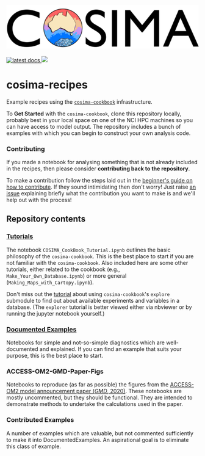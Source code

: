 <img src="https://github.com/COSIMA/logo/blob/master/png/logo_word.png" width="800"/>
<br/> <br/>

<a href="https://cosima-recipes.readthedocs.io/en/latest">
    <img alt="latest docs" src="https://img.shields.io/badge/docs-latest-blue.svg">
</a>
<a href='https://accessdev.nci.org.au/jenkins/job/COSIMA/job/CC%20Recipes%20Test/'>
   <img src='https://accessdev.nci.org.au/jenkins/buildStatus/icon?job=COSIMA%2FCC+Recipes+Test'>
</a>

# cosima-recipes
Example recipes using the [`cosima-cookbook`](https://github.com/COSIMA/cosima-cookbook) infrastructure.

To **Get Started** with the `cosima-cookbook`, clone this repository locally, probably best in your local space on one of the NCI HPC machines so you can have access to model output. The repository includes a bunch of examples with which you can begin to construct your own analysis code.

### Contributing

If you made a notebook for analysing something that is not already included in the recipes, then please consider **contributing back to the repository**.

To make a contribution follow the steps laid out in the [beginner's guide on how to contribute](
https://cosima-recipes.readthedocs.io/en/latest/contributing.html). If they sound intimidating then don't worry!
Just raise [an issue](https://github.com/COSIMA/cosima-recipes/issues) explaining briefly what the contribution you want to make is and we'll help out with the process!

## Repository contents

### [Tutorials](https://cosima-recipes.readthedocs.io/en/latest/tutorials.html)

The notebook `COSIMA_CookBook_Tutorial.ipynb` outlines the basic philosophy of the `cosima-cookbook`. This is the best place to start if you are not familiar with the `cosima-cookbook`. Also included here are some other tutorials, either related to the cookbook (e.g., `Make_Your_Own_Database.ipynb`) or more general (`Making_Maps_with_Cartopy.ipynb`).

Don't miss out the <a href="https://nbviewer.jupyter.org/github/COSIMA/cosima-recipes/blob/master/Tutorials/Using_Explorer_tools.ipynb" target="_blank">tutorial</a> about using `cosima-cookbook`'s `explore` submodule to find out about available experiments and variables in a database. (The `explorer` tutorial is better viewed either via nbviewer or by running the jupyter notebook yourself.)

### [Documented Examples](https://cosima-recipes.readthedocs.io/en/latest/documented_examples/index.html)
Νotebooks for simple and not-so-simple diagnostics which are well-documented and explained. If you can find an example that suits your purpose, this is the best place to start.

### ACCESS-OM2-GMD-Paper-Figs
Νotebooks to reproduce (as far as possible) the figures from the [ACCESS-OM2 model announcement paper (*GMD*, 2020)](https://doi.org/10.5194/gmd-13-401-2020). These notebooks are mostly uncommented, but they should be functional. They are intended to demonstrate methods to undertake the calculations used in the paper.

### Contributed Examples
Α number of examples which are valuable, but not commented sufficiently to make it into DocumentedExamples. An aspirational goal is to eliminate this class of example.
